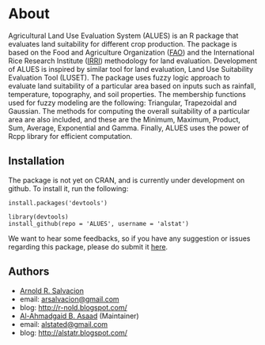 About
=====
Agricultural Land Use Evaluation System (ALUES) is an R package that evaluates land suitability for
different crop production. The package is based on the Food and Agriculture Organization ([FAO](http://www.fao.org/home/en/)) and the
International Rice Research Institute ([IRRI](http://irri.org/)) methodology for land evaluation. Development of ALUES is
inspired by similar tool for land evaluation, Land Use Suitability Evaluation Tool (LUSET). The package
uses fuzzy logic approach to evaluate land suitability of a particular area based on inputs such as rainfall,
temperature, topography, and soil properties. The membership functions used for fuzzy modeling are the
following: Triangular, Trapezoidal and Gaussian. The methods for computing the overall suitability of a particular area are also included, and these are the Minimum, Maximum, Product, Sum, Average, Exponential and Gamma. Finally, ALUES uses the power of Rcpp library for efficient computation.

## Installation
The package is not yet on CRAN, and is currently under development on github. To install it, run the following:
```{coffee}
install.packages('devtools')

library(devtools)
install_github(repo = 'ALUES', username = 'alstat')
```
We want to hear some feedbacks, so if you have any suggestion or issues regarding this package, please do submit it [here](https://github.com/alstat/ALUES/issues).

## Authors
* [Arnold R. Salvacion](https://github.com/arsalvacion)
 * email: arsalvacion@gmail.com
 * blog: http://r-nold.blogspot.com/
* [Al-Ahmadgaid B. Asaad](https://github.com/alstat) (Maintainer)
 * email: alstated@gmail.com
 * blog: http://alstatr.blogspot.com/
